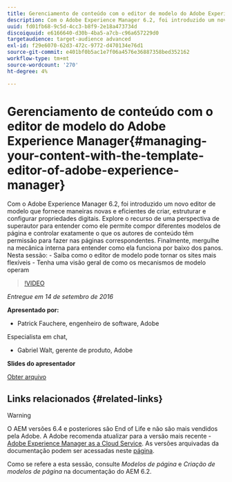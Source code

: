 ```yaml
---
title: Gerenciamento de conteúdo com o editor de modelo do Adobe Experience Manager
description: Com o Adobe Experience Manager 6.2, foi introduzido um novo editor de modelo que fornece maneiras novas e eficientes de criar, estruturar e configurar propriedades digitais. Explore o recurso de uma perspectiva de superautor para entender como ele permite compor diferentes modelos de página e controlar exatamente o que os autores de conteúdo têm permissão para fazer nas páginas correspondentes. Finalmente, mergulhe na mecânica interna para entender como ela funciona por baixo dos panos.
uuid: fd01fb68-9c5d-4cc3-b8f9-2e18a473734d
discoiquuid: e6166640-d30b-4ba5-a7cb-c96a657229d0
targetaudience: target-audience advanced
exl-id: f29e6070-62d3-472c-9772-d470134e76d1
source-git-commit: e401bf0b5ac1e7f06a4576e36887358bed352162
workflow-type: tm+mt
source-wordcount: '270'
ht-degree: 4%

---
```


# Gerenciamento de conteúdo com o editor de modelo do Adobe Experience Manager{#managing-your-content-with-the-template-editor-of-adobe-experience-manager}

Com o Adobe Experience Manager 6.2, foi introduzido um novo editor de modelo que fornece maneiras novas e eficientes de criar, estruturar e configurar propriedades digitais. Explore o recurso de uma perspectiva de superautor para entender como ele permite compor diferentes modelos de página e controlar exatamente o que os autores de conteúdo têm permissão para fazer nas páginas correspondentes. Finalmente, mergulhe na mecânica interna para entender como ela funciona por baixo dos panos. Nesta sessão: - Saiba como o editor de modelo pode tornar os sites mais flexíveis - Tenha uma visão geral de como os mecanismos de modelo operam

>[!VIDEO](https://video.tv.adobe.com/v/19300/?quality=9)

*Entregue em 14 de setembro de 2016*

**Apresentado por:**

* Patrick Fauchere, engenheiro de software, Adobe

Especialista em chat,

* Gabriel Walt, gerente de produto, Adobe

**Slides do apresentador**

[Obter arquivo](assets/aem-gems-91416-template-editor.pdf)

## Links relacionados {#related-links}

>[!WARNING]
>
>O AEM versões 6.4 e posteriores são End of Life e não são mais vendidos pela Adobe.  A Adobe recomenda atualizar para a versão mais recente - [Adobe Experience Manager as a Cloud Service](https://experienceleague.adobe.com/docs/experience-manager-cloud-service.html?lang=pt-BR).  As versões arquivadas da documentação podem ser acessadas neste [página](https://experienceleague.adobe.com/docs/experience-manager-release-information/aem-release-updates/previous-updates/aem-previous-versions.html?lang=pt-BR).
>
>Como se refere a esta sessão, consulte *Modelos de página* e *Criação de modelos de página* na documentação do AEM 6.2.
